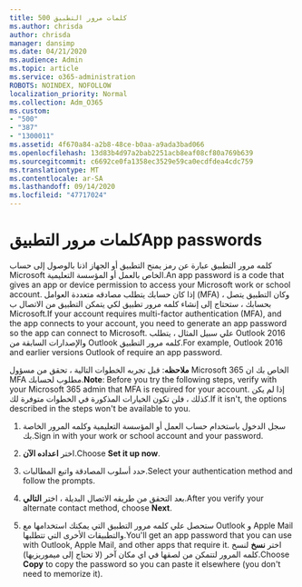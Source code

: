 ```yaml
---
title: 500 كلمات مرور التطبيق
ms.author: chrisda
author: chrisda
manager: dansimp
ms.date: 04/21/2020
ms.audience: Admin
ms.topic: article
ms.service: o365-administration
ROBOTS: NOINDEX, NOFOLLOW
localization_priority: Normal
ms.collection: Adm_O365
ms.custom:
- "500"
- "387"
- "1300011"
ms.assetid: 4f670a84-a2b8-48ce-b0aa-a9ada3bad066
ms.openlocfilehash: 13d83b4d97a2bab2251acb8eaf08cf80a769b639
ms.sourcegitcommit: c6692ce0fa1358ec3529e59ca0ecdfdea4cdc759
ms.translationtype: MT
ms.contentlocale: ar-SA
ms.lasthandoff: 09/14/2020
ms.locfileid: "47717024"
---
```

# <a name="app-passwords"></a><span data-ttu-id="bbfd5-102">كلمات مرور التطبيق</span><span class="sxs-lookup"><span data-stu-id="bbfd5-102">App passwords</span></span>

<span data-ttu-id="bbfd5-103">كلمه مرور التطبيق عبارة عن رمز يمنح التطبيق أو الجهاز اذنا بالوصول إلى حساب Microsoft الخاص بالعمل أو المؤسسة التعليمية.</span><span class="sxs-lookup"><span data-stu-id="bbfd5-103">An app password is a code that gives an app or device permission to access your Microsoft work or school account.</span></span> <span data-ttu-id="bbfd5-104">إذا كان حسابك يتطلب مصادقه متعددة العوامل (MFA) ، وكان التطبيق يتصل بحسابك ، ستحتاج إلى إنشاء كلمه مرور تطبيق لكي يتمكن التطبيق من الاتصال ب Microsoft.</span><span class="sxs-lookup"><span data-stu-id="bbfd5-104">If your account requires multi-factor authentication (MFA), and the app connects to your account, you need to generate an app password so the app can connect to Microsoft.</span></span> <span data-ttu-id="bbfd5-105">علي سبيل المثال ، يتطلب Outlook 2016 والإصدارات السابقة من Outlook كلمه مرور التطبيق.</span><span class="sxs-lookup"><span data-stu-id="bbfd5-105">For example, Outlook 2016 and earlier versions Outlook of require an app password.</span></span>

 <span data-ttu-id="bbfd5-106">**ملاحظه**: قبل تجربه الخطوات التالية ، تحقق من مسؤول Microsoft 365 الخاص بك ان MFA مطلوب لحسابك.</span><span class="sxs-lookup"><span data-stu-id="bbfd5-106">**Note**: Before you try the following steps, verify with your Microsoft 365 admin that MFA is required for your account.</span></span> <span data-ttu-id="bbfd5-107">إذا لم يكن كذلك ، فلن تكون الخيارات المذكورة في الخطوات متوفرة لك.</span><span class="sxs-lookup"><span data-stu-id="bbfd5-107">If it isn't, the options described in the steps won't be available to you.</span></span>

1. <span data-ttu-id="bbfd5-108">سجل الدخول باستخدام حساب العمل أو المؤسسة التعليمية وكلمه المرور الخاصة بك.</span><span class="sxs-lookup"><span data-stu-id="bbfd5-108">Sign in with your work or school account and your password.</span></span>

2. <span data-ttu-id="bbfd5-109">اختر **اعداده الآن**.</span><span class="sxs-lookup"><span data-stu-id="bbfd5-109">Choose **Set it up now**.</span></span>

3. <span data-ttu-id="bbfd5-110">حدد أسلوب المصادقة واتبع المطالبات.</span><span class="sxs-lookup"><span data-stu-id="bbfd5-110">Select your authentication method and follow the prompts.</span></span>

4. <span data-ttu-id="bbfd5-111">بعد التحقق من طريقه الاتصال البديلة ، اختر **التالي**.</span><span class="sxs-lookup"><span data-stu-id="bbfd5-111">After you verify your alternate contact method, choose **Next**.</span></span>

5. <span data-ttu-id="bbfd5-112">ستحصل علي كلمه مرور التطبيق التي يمكنك استخدامها مع Outlook و Apple Mail والتطبيقات الأخرى التي تتطلبها.</span><span class="sxs-lookup"><span data-stu-id="bbfd5-112">You'll get an app password that you can use with Outlook, Apple Mail, and other apps that require it.</span></span> <span data-ttu-id="bbfd5-113">اختر **نسخ** لنسخ كلمه المرور لتتمكن من لصقها في اي مكان آخر (لا تحتاج إلى ميموريزيها).</span><span class="sxs-lookup"><span data-stu-id="bbfd5-113">Choose **Copy** to copy the password so you can paste it elsewhere (you don't need to memorize it).</span></span>
